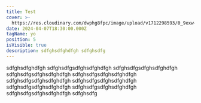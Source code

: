 ```yaml
---
title: Test
cover: >-
  https://res.cloudinary.com/dwphg8fpc/image/upload/v1712298593/0_9exw-HhJUf-7PdjU_birlqq.png
date: 2024-04-07T18:30:00.000Z
tagName: yo
position: 5
isVisible: true
description: sdfghsdfghdfgh sdfghsdfg
---
```


sdfghsdfghdfgh sdfghsdfgsdfghsdfghdfgh sdfghsdfgsdfghsdfghdfgh sdfghsdfgsdfghsdfghdfgh sdfghsdfgsdfghsdfghdfgh sdfghsdfgsdfghsdfghdfgh sdfghsdfgsdfghsdfghdfgh sdfghsdfgsdfghsdfghdfgh sdfghsdfgsdfghsdfghdfgh sdfghsdfgsdfghsdfghdfgh sdfghsdfg
